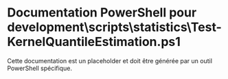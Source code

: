 # Documentation PowerShell pour development\scripts\statistics\Test-KernelQuantileEstimation.ps1

Cette documentation est un placeholder et doit être générée par un outil PowerShell spécifique.
